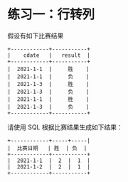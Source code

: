 # 练习一：行转列
假设有如下比赛结果
```plain
+------------+-----------+
|    cdate   |   result  |
+------------+-----------+
|  2021-1-1  |     胜    |
|  2021-1-1  |     负    |
|  2021-1-3  |     胜    |
|  2021-1-3  |     负    |
|  2021-1-1  |     胜    |
|  2021-1-3  |     负    |
+------------+-----------+
```
请使用 SQL 根据比赛结果生成如下结果：
```plain
+------------+-----+-----|
|  比赛日期   | 胜  | 负  |
+------------+-----------+
|  2021-1-1  |  2  |  1  |
|  2021-1-2  |  2  |  1  |
+------------+-----------+
```











